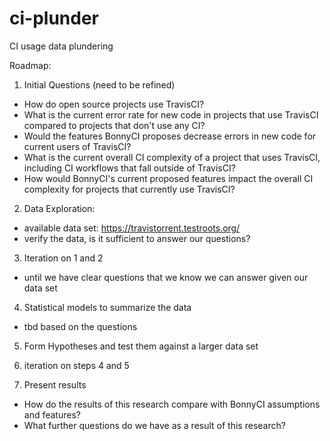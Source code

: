 # ci-plunder
CI usage data plundering

Roadmap:

1) Initial Questions (need to be refined)
- How do open source projects use TravisCI?
- What is the current error rate for new code in projects that use TravisCI compared to projects that don't use any CI?
- Would the features BonnyCI proposes decrease errors in new code for current users of TravisCI?
- What is the current overall CI complexity of a project that uses TravisCI, including CI workflows that fall outside of TravisCI?
- How would BonnyCI's current proposed features impact the overall CI complexity for projects that currently use TravisCI?

2) Data Exploration:
- available data set: https://travistorrent.testroots.org/
- verify the data, is it sufficient to answer our questions?

3) Iteration on 1 and 2
- until we have clear questions that we know we can answer given our data set

4) Statistical models to summarize the data
- tbd based on the questions

5) Form Hypotheses and test them against a larger data set

6) iteration on steps 4 and 5

7) Present results
- How do the results of this research compare with BonnyCI assumptions and features?
- What further questions do we have as a result of this research?

